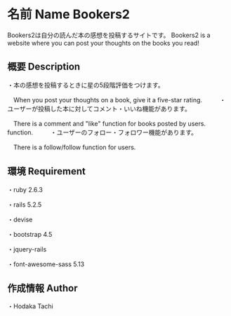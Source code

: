 # 名前 Name Bookers2

  Bookers2は自分の読んだ本の感想を投稿するサイトです。
  Bookers2 is a website where you can post your thoughts on the books you read!

## 概要 Description

・本の感想を投稿するときに星の5段階評価をつけます。

　When you post your thoughts on a book, give it a five-star rating.
　
　
・ユーザーが投稿した本に対してコメント・いいね機能があります。

　There is a comment and "like" function for books posted by users. function.
　
　
・ユーザーのフォロー・フォロワー機能があります。

　There is a follow/follow function for users.
　

## 環境 Requirement

・ruby 2.6.3

・rails 5.2.5

・devise

・bootstrap 4.5

・jquery-rails

・font-awesome-sass 5.13


## 作成情報 Author

・Hodaka Tachi